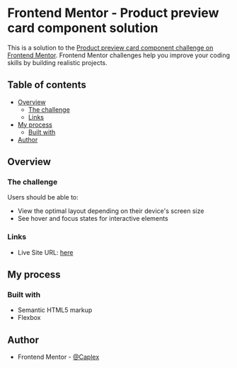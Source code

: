# Frontend Mentor - Product preview card component solution

This is a solution to the [Product preview card component challenge on Frontend Mentor](https://www.frontendmentor.io/challenges/product-preview-card-component-GO7UmttRfa). Frontend Mentor challenges help you improve your coding skills by building realistic projects. 

## Table of contents

- [Overview](#overview)
  - [The challenge](#the-challenge)
  - [Links](#links)
- [My process](#my-process)
  - [Built with](#built-with)
- [Author](#author)

## Overview

### The challenge

Users should be able to:

- View the optimal layout depending on their device's screen size
- See hover and focus states for interactive elements

### Links

- Live Site URL: [here](https://caplexw.github.io/FMC-product-preview-card-component-main/)

## My process

### Built with

- Semantic HTML5 markup
- Flexbox

## Author

- Frontend Mentor - [@Caplex](https://www.frontendmentor.io/profile/CaplexW)
